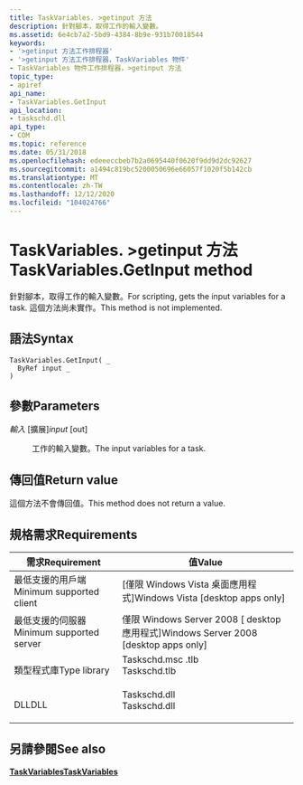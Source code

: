 ```yaml
---
title: TaskVariables. >getinput 方法
description: 針對腳本，取得工作的輸入變數。
ms.assetid: 6e4cb7a2-5bd9-4384-8b9e-931b70018544
keywords:
- '>getinput 方法工作排程器'
- '>getinput 方法工作排程器，TaskVariables 物件'
- TaskVariables 物件工作排程器，>getinput 方法
topic_type:
- apiref
api_name:
- TaskVariables.GetInput
api_location:
- taskschd.dll
api_type:
- COM
ms.topic: reference
ms.date: 05/31/2018
ms.openlocfilehash: edeeeccbeb7b2a0695440f0620f9dd9d2dc92627
ms.sourcegitcommit: a1494c819bc5200050696e66057f1020f5b142cb
ms.translationtype: MT
ms.contentlocale: zh-TW
ms.lasthandoff: 12/12/2020
ms.locfileid: "104024766"
---
```

# <a name="taskvariablesgetinput-method"></a><span data-ttu-id="67497-106">TaskVariables. >getinput 方法</span><span class="sxs-lookup"><span data-stu-id="67497-106">TaskVariables.GetInput method</span></span>

<span data-ttu-id="67497-107">針對腳本，取得工作的輸入變數。</span><span class="sxs-lookup"><span data-stu-id="67497-107">For scripting, gets the input variables for a task.</span></span> <span data-ttu-id="67497-108">這個方法尚未實作。</span><span class="sxs-lookup"><span data-stu-id="67497-108">This method is not implemented.</span></span>

## <a name="syntax"></a><span data-ttu-id="67497-109">語法</span><span class="sxs-lookup"><span data-stu-id="67497-109">Syntax</span></span>


```VB
TaskVariables.GetInput( _
  ByRef input _
)
```



## <a name="parameters"></a><span data-ttu-id="67497-110">參數</span><span class="sxs-lookup"><span data-stu-id="67497-110">Parameters</span></span>

<dl> <dt>

<span data-ttu-id="67497-111">*輸入* \[擴展\]</span><span class="sxs-lookup"><span data-stu-id="67497-111">*input* \[out\]</span></span>
</dt> <dd>

<span data-ttu-id="67497-112">工作的輸入變數。</span><span class="sxs-lookup"><span data-stu-id="67497-112">The input variables for a task.</span></span>

</dd> </dl>

## <a name="return-value"></a><span data-ttu-id="67497-113">傳回值</span><span class="sxs-lookup"><span data-stu-id="67497-113">Return value</span></span>

<span data-ttu-id="67497-114">這個方法不會傳回值。</span><span class="sxs-lookup"><span data-stu-id="67497-114">This method does not return a value.</span></span>

## <a name="requirements"></a><span data-ttu-id="67497-115">規格需求</span><span class="sxs-lookup"><span data-stu-id="67497-115">Requirements</span></span>



| <span data-ttu-id="67497-116">需求</span><span class="sxs-lookup"><span data-stu-id="67497-116">Requirement</span></span> | <span data-ttu-id="67497-117">值</span><span class="sxs-lookup"><span data-stu-id="67497-117">Value</span></span> |
|-------------------------------------|-----------------------------------------------------------------------------------------|
| <span data-ttu-id="67497-118">最低支援的用戶端</span><span class="sxs-lookup"><span data-stu-id="67497-118">Minimum supported client</span></span><br/> | <span data-ttu-id="67497-119">\[僅限 Windows Vista 桌面應用程式\]</span><span class="sxs-lookup"><span data-stu-id="67497-119">Windows Vista \[desktop apps only\]</span></span><br/>                                          |
| <span data-ttu-id="67497-120">最低支援的伺服器</span><span class="sxs-lookup"><span data-stu-id="67497-120">Minimum supported server</span></span><br/> | <span data-ttu-id="67497-121">僅限 Windows Server 2008 \[ desktop 應用程式\]</span><span class="sxs-lookup"><span data-stu-id="67497-121">Windows Server 2008 \[desktop apps only\]</span></span><br/>                                    |
| <span data-ttu-id="67497-122">類型程式庫</span><span class="sxs-lookup"><span data-stu-id="67497-122">Type library</span></span><br/>             | <dl> <span data-ttu-id="67497-123"><dt>Taskschd.msc .tlb</dt></span><span class="sxs-lookup"><span data-stu-id="67497-123"><dt>Taskschd.tlb</dt></span></span> </dl> |
| <span data-ttu-id="67497-124">DLL</span><span class="sxs-lookup"><span data-stu-id="67497-124">DLL</span></span><br/>                      | <dl> <span data-ttu-id="67497-125"><dt>Taskschd.dll</dt></span><span class="sxs-lookup"><span data-stu-id="67497-125"><dt>Taskschd.dll</dt></span></span> </dl> |



## <a name="see-also"></a><span data-ttu-id="67497-126">另請參閱</span><span class="sxs-lookup"><span data-stu-id="67497-126">See also</span></span>

<dl> <dt>

[<span data-ttu-id="67497-127">**TaskVariables**</span><span class="sxs-lookup"><span data-stu-id="67497-127">**TaskVariables**</span></span>](taskvariables.md)
</dt> </dl>

 

 





